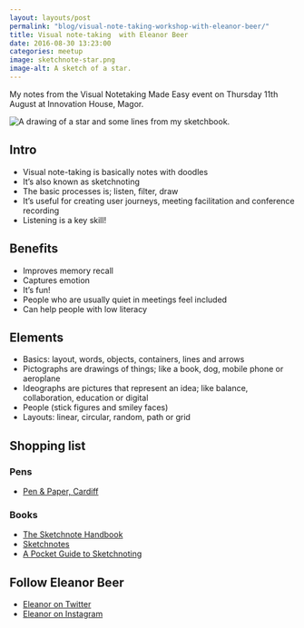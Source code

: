 ```yaml
---
layout: layouts/post
permalink: "blog/visual-note-taking-workshop-with-eleanor-beer/"
title: Visual note-taking  with Eleanor Beer
date: 2016-08-30 13:23:00  
categories: meetup
image: sketchnote-star.png
image-alt: A sketch of a star.
---
```


My notes from the Visual Notetaking Made Easy event on Thursday 11th August at Innovation House, Magor.

![A drawing of a star and some lines from my sketchbook.](/images/sketchnote-elements.png)

## Intro
- Visual note-taking is basically notes with doodles
- It’s also known as sketchnoting
- The basic processes is; listen, filter, draw
- It’s useful for creating user journeys, meeting facilitation and conference recording
- Listening is a key skill!

## Benefits
- Improves memory recall
- Captures emotion
- It’s fun!
- People who are usually quiet in meetings feel included
- Can help people with low literacy

## Elements
- Basics: layout, words, objects, containers, lines and arrows
- Pictographs are drawings of things; like a book, dog, mobile phone or aeroplane
- Ideographs are pictures that represent an idea; like balance, collaboration, education or digital
- People (stick figures and smiley faces)
- Layouts: linear, circular, random, path or grid

## Shopping list

### Pens
- [Pen & Paper, Cardiff](https://www.penandpaper.co.uk/)

### Books
- [The Sketchnote Handbook](http://rohdesign.com/handbook)
- [Sketchnotes](http://www.sketchnotesbook.com/)
- [A Pocket Guide to Sketchnoting](https://payhip.com/b/uvS3)

## Follow Eleanor Beer
- [Eleanor on Twitter](https://twitter.com/eleanorbeer)
- [Eleanor on Instagram](https://www.instagram.com/eleanorbeer/)